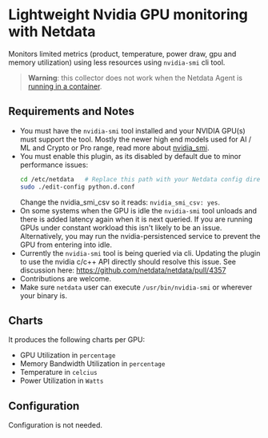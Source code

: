 <!--
title: "Lightweight Nvidia GPU monitoring with Netdata"
custom_edit_url: https://github.com/netdata/netdata/edit/master/collectors/python.d.plugin/nvidia_smi_csv/README.md
sidebar_label: "Nvidia GPUs"
-->

# Lightweight Nvidia GPU monitoring with Netdata

Monitors limited metrics (product, temperature, power draw, gpu and memory utilization) using less resources using `nvidia-smi` cli tool.

> **Warning**: this collector does not work when the Netdata Agent is [running in a container](https://learn.netdata.cloud/docs/agent/packaging/docker).


## Requirements and Notes

-   You must have the `nvidia-smi` tool installed and your NVIDIA GPU(s) must support the tool. Mostly the newer high end models used for AI / ML and Crypto or Pro range, read more about [nvidia_smi](https://developer.nvidia.com/nvidia-system-management-interface).
-   You must enable this plugin, as its disabled by default due to minor performance issues:
    ```bash
    cd /etc/netdata   # Replace this path with your Netdata config directory, if different
    sudo ./edit-config python.d.conf
    ```
    Change the nvidia_smi_csv so it reads: `nvidia_smi_csv: yes`.
-   On some systems when the GPU is idle the `nvidia-smi` tool unloads and there is added latency again when it is next queried. If you are running GPUs under constant workload this isn't likely to be an issue. Alternatively, you may run the nvidia-persistenced service to prevent the GPU from entering into idle.
-   Currently the `nvidia-smi` tool is being queried via cli. Updating the plugin to use the nvidia c/c++ API directly should resolve this issue. See discussion here: <https://github.com/netdata/netdata/pull/4357>
-   Contributions are welcome.
-   Make sure `netdata` user can execute `/usr/bin/nvidia-smi` or wherever your binary is.

## Charts

It produces the following charts per GPU:

- GPU Utilization in `percentage`
- Memory Bandwidth Utilization in `percentage`
- Temperature in `celcius`
- Power Utilization in `Watts`

## Configuration

Configuration is not needed.

